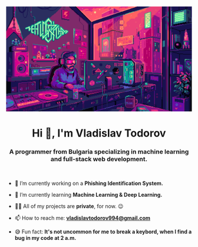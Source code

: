 ![pixel-jeff-matrix-s.gif](https://github.com/VladislavTodorov1409/VladislavTodorov1409/blob/main/high-tech-programmer.gif?raw=true)

<h1 align="center">Hi 👋, I'm Vladislav Todorov</h1>
<h3 align="center">A programmer from Bulgaria specializing in machine learning and full-stack web development.</h3>

<br>

- 🔭 I’m currently working on a **Phishing Identification System.**

- 🌱 I’m currently learning **Machine Learning & Deep Learning.**

- 👨‍💻 All of my projects are **private**, for now. 😉

- 📫 How to reach me: **vladislavtodorov994@gmail.com**

- 😅 Fun fact: **It's not uncommon for me to break a keybord, when I find a bug in my code at 2 a.m.**
